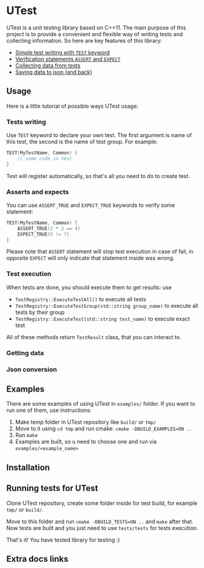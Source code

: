 # UTest

UTest is a unit testing library based on C++11. The main purpose of this project is to provide a convenient and flexible way of writing tests and collecting information. So here are key features of this library:

- [Simple test writing with `TEST` keyword](#tests-writing)
- [Verification statements `ASSERT` and `EXPECT`](#asserts-and-expects)
- [Collecting data from tests](#getting-data)
- [Saving data to json (and back)](#json-conversion)



## Usage

Here is a little tutorial of possible ways UTest usage:

### Tests writing

Use `TEST` keyword to declare your own test. The first argument is name of this test, the second is the name of test group. For example:

```cpp
TEST(MyTestName, Common) {
    // some code in test
}
```

Test will register automatically, so that's all you need to do to create test.



### Asserts and expects

You can use `ASSERT_TRUE` and `EXPECT_TRUE` keywords to verify some statement:

```cpp
TEST(MyTestName, Common) {
    ASSERT_TRUE(2 * 2 == 4)
    EXPECT_TRUE(5 != 7)
}
```

Please note that `ASSERT` statement will stop test execution in case of fail, in opposite `EXPECT` will only indicate that statement inside was wrong.



### Test execution

When tests are done, you should execute them to get results: use

- `TestRegistry::ExecuteTestAll()` to execute all tests
- `TestRegistry::ExecuteTestGroup(std::string group_name)` to execute all tests by their group
- `TestRegistry::ExecuteTest(std::string test_name)` to execute exact test

All of these methods return `TestResult` class, that you can interact to.



### Getting data





### Json conversion 



## Examples

There are some examples of using UTest in `examples/` folder. If you want to run one of them, use instructions:

1. Make temp folder in UTest repository like `build/` or `tmp/`
2. Move to it using `cd tmp` and run cmake: `cmake -DBUILD_EXAMPLES=ON ..`
3. Run `make`
4. Examples are built, so u need to choose one and run via `examples/<example_name>`



## Installation



## Running tests for UTest

Clone UTest repository, create some folder inside for test build, for example `tmp/` or `build/`.

Move to this folder and run `cmake -DBUILD_TESTS=ON ..` and `make` after that. Now tests are built and you just need to use `tests/tests` for tests execution.

That's it! You have tested library for testing :)



## Extra docs links
